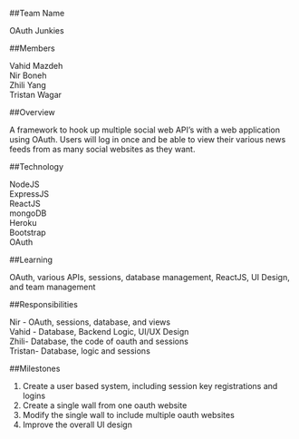 ##Team Name 

OAuth Junkies 

##Members

Vahid Mazdeh <br />
Nir Boneh  <br />
Zhili Yang <br />
Tristan Wagar <br />

##Overview

A framework to hook up multiple social web API’s with a web application using OAuth. Users will log in once and be able to view their various news feeds from as many social websites as they want.

##Technology

NodeJS  <br />
ExpressJS  <br />
ReactJS  <br />
mongoDB <br />
Heroku <br />
Bootstrap <br />
OAuth <br />

##Learning 

OAuth, various APIs, sessions, database management, ReactJS, UI Design, and team management 

##Responsibilities

Nir - OAuth, sessions, database, and views <br />
Vahid - Database, Backend Logic, UI/UX Design <br />
Zhili-  Database, the code of oauth and sessions  <br />
Tristan- Database, logic and sessions <br />

##Milestones

1. Create a user based system, including session key registrations and logins
2. Create a single wall from one oauth website
3. Modify the single wall to include multiple oauth websites
4. Improve the overall UI design